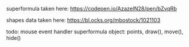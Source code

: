 superformula taken here: https://codepen.io/AzazelN28/pen/bZvqRb

shapes data taken here: https://bl.ocks.org/mbostock/1021103

todo:
mouse event handler
superformula object: 
  points,
  draw(),
  move(),
  hide()

